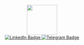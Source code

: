 <div id="header" align="center">
  <img src="https://media.giphy.com/media/gkR94v1ok56OAkg8o1/giphy.gif" width="100"/>
</div>
<div id="badges" align="center">
  <a href="https://www.linkedin.com/in/rinat-muzhaurov-14b249240/">
    <img src="https://img.shields.io/badge/LinkedIn-blue?style=for-the-badge&logo=linkedin&logoColor=white" alt="LinkedIn Badge"/>
  </a>
  <a href="https://t.me/luftwafli">
    <img src="https://img.shields.io/badge/Telegram-blue?style=for-the-badge&logo=telegram&logoColor=white" alt="Telegram Badge"/>
  </a>
</div>
<div align="center">
<img src="https://komarev.com/ghpvc/?username=rinatmujaurov&style=flat-square&color=blue" alt=""/>
</div>
